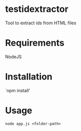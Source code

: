 # testidextractor
Tool to extract ids from HTML files

# Requirements
NodeJS 

# Installation
`npm install'

# Usage
`node app.js <folder-path>`

